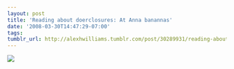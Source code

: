 ```yaml
---
layout: post
title: 'Reading about doerclosures: At Anna banannas'
date: '2008-03-30T14:47:29-07:00'
tags: 
tumblr_url: http://alexhwilliams.tumblr.com/post/30289931/reading-about-doerclosures-at-anna-banannas
---
```

<img src="http://24.media.tumblr.com/EXq6qISRE77ovddrArViEo9i_250.jpg"/>
